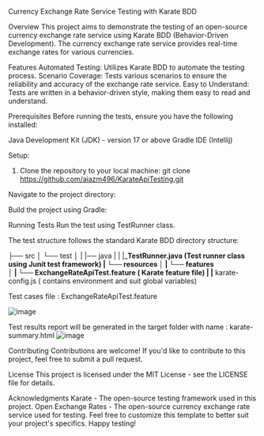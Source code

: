 Currency Exchange Rate Service Testing with Karate BDD


Overview
This project aims to demonstrate the testing of an open-source currency exchange rate service using Karate BDD (Behavior-Driven Development).
The currency exchange rate service provides real-time exchange rates for various currencies.

Features
Automated Testing: Utilizes Karate BDD to automate the testing process.
Scenario Coverage: Tests various scenarios to ensure the reliability and accuracy of the exchange rate service.
Easy to Understand: Tests are written in a behavior-driven style, making them easy to read and understand.

Prerequisites
Before running the tests, ensure you have the following installed:

Java Development Kit (JDK) - version 17 or above
Gradle
IDE (Intellij)

Setup:
1) Clone the repository to your local machine:
git clone https://github.com/aiazm496/KarateApiTesting.git

Navigate to the project directory:

Build the project using Gradle:

Running Tests
Run the test using TestRunner class.


The test structure follows the standard Karate BDD directory structure:


├── src
│   └── test
│   |    |── java
|   |         |___TestRunner.java    (Test runner class using Junit test framework)
|   └── resources
│   |        └── features            
│   |            └── ExchangeRateApiTest.feature ( Karate feature file)
|   |__ karate-config.js ( contains environment and suit global variables)


Test cases file : ExchangeRateApiTest.feature

![image](https://github.com/aiazm496/KarateApiTesting/assets/67946114/5d2a01f8-a42b-4875-b74e-ad5b5ff713d9)


Test results report will be generated in the target folder with name : karate-summary.html
![image](https://github.com/aiazm496/KarateApiTesting/assets/67946114/73d3f848-9b14-463f-b134-b7653d3cc801)
   

Contributing
Contributions are welcome! If you'd like to contribute to this project, feel free to submit a pull request.

License
This project is licensed under the MIT License - see the LICENSE file for details.

Acknowledgments
Karate - The open-source testing framework used in this project.
Open Exchange Rates - The open-source currency exchange rate service used for testing.
Feel free to customize this template to better suit your project's specifics. Happy testing!
